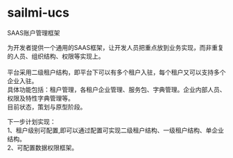 # sailmi-ucs
SAAS账户管理框架

  为开发者提供一个通用的SAAS框架，让开发人员把重点放到业务实现，而非重复的人员、组织结构、权限等实现上。</br></br>
  平台采用二级租户结构，即平台下可以有多个租户入驻，每个租户又可以支持多个企业入驻。</br>
  具体功能包括：租户管理，各租户企业管理、服务包、字典管理。企业内部人员、权限及特性字典管理等。</br>
  目前状态，策划与原型阶段。</br>
  
  下一步计划实现：</br>
    1、租户级别可配置,即可以通过配置可实现二级租户结构、一级租户结构、单企业结构。</br>
    2、可配置数据权限框架。</br>
    
    

